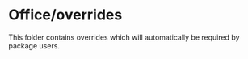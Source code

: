 # Office/overrides

This folder contains overrides which will automatically be required by package users.
